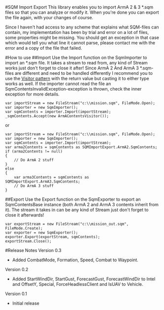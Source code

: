 #SQM Import Export
This library enables you to import ArmA 2 & 3 *.sqm files so that you can analyze or modify it. When you're done you can export the file again, with your changes of course.

Since I haven't had access to any scheme that explains what SQM-files can contain, my implementation has been by trial and error on a lot of files, some properties might be missing. You should get an exception in that case which would tell you what line it cannot parse, please contact me with the error and a copy of the file that failed.

#How to use
##Import
Use the Import function on the SqmImporter to import an *.sqm file. It takes a stream to read from, any kind of Stream works just don't forget to close it after! Since ArmA 2 And ArmA 3 *.sqm-files are different and need to be handled differently I recommend you to use the [Visitor pattern](http://en.wikipedia.org/wiki/Visitor_pattern) with the return value but casting it to either type works as well. If the importer cannot read the file an SqmContentsInvalidException-exception is thrown, check the inner exception for more details.

	var importStream = new FileStream("c:\\mission.sqm", FileMode.Open);
	var importer = new SqmImporter();
	var sqmContents = importer.Import(importStream);
    _sqmContents.Accept(new ArmAContentsVisitor());

or

	var importStream = new FileStream("c:\\mission.sqm", FileMode.Open);
	var importer = new SqmImporter();
	var sqmContents = importer.Import(importStream);
	var arma2Contents = sqmContents as SQMImportExport.ArmA2.SqmContents;
	if (arma2Contents != null)
	{
	    // Do ArmA 2 stuff
	}
	else
	{
	    var arma3Contents = sqmContents as SQMImportExport.ArmA3.SqmContents;
	    // Do ArmA 3 stuff
	}

##Export
Use the Export function on the SqmExporter to export an SqmContentsBase instance (both ArmA 2 and ArmA 3 contents inherit from it). The stream it takes in can be any kind of Stream just don't forget to close it afterwards!

	var exportStream = new FileStream("c:\\mission_out.sqm", FileMode.Create);
	var exporter = new SqmExporter();
	exporter.Export(exportStream, sqmContents);
	exportStream.Close();

#Release Notes
Version 0.3
- Added CombatMode, Formation, Speed, Combat to Waypoint.

Version 0.2
- Added StartWindDir, StartGust, ForecastGust, ForecastWindDir to Intel and OffsetY, Special, ForceHeadlessClient and IsUAV to Vehicle.

Version 0.1
- Initial release
